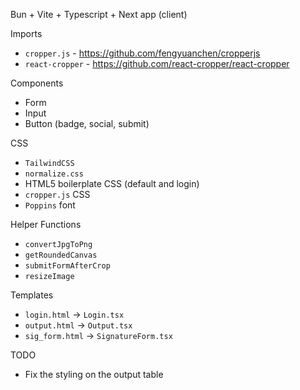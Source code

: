 Bun + Vite + Typescript + Next app (client)

Imports

- `cropper.js` - https://github.com/fengyuanchen/cropperjs
- `react-cropper` - https://github.com/react-cropper/react-cropper

Components

- Form
- Input
- Button (badge, social, submit)

CSS

- `TailwindCSS`
- `normalize.css`
- HTML5 boilerplate CSS (default and login)
- `cropper.js` CSS
- `Poppins` font

Helper Functions

- `convertJpgToPng`
- `getRoundedCanvas`
- `submitFormAfterCrop`
- `resizeImage`

Templates

- `login.html` -> `Login.tsx`
- `output.html` -> `Output.tsx`
- `sig_form.html` -> `SignatureForm.tsx`

TODO

- Fix the styling on the output table